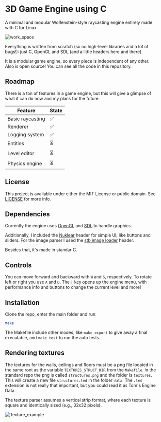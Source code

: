# 3D Game Engine using C

A minimal and modular Wolfenstein-style raycasting engine entirely made with C for Linux.

![work_space](screenshots/work_space.png)

Everything is written from scratch (so no high-level libraries and a lot of bugs!): just C, OpenGL and SDL (and a little headers here and there).

It is a modular game engine, so every piece is independent of any other. Also is open source! You can see all the code in this repository.

## Roadmap

There is a ton of features in a game engine, but this will give a glimpse of what it can do now and my plans for the future.

| Feature | State |
| --- | --- |
| Basic raycasting | :white_check_mark: |
| Renderer | :white_check_mark: |
| Logging system | :white_check_mark: |
| Entities | :hourglass_flowing_sand: |
| Level editor | :hourglass_flowing_sand: |
| Physics engine | :hourglass_flowing_sand: |

## License

This project is available under either the MIT License or public domain. See [LICENSE](LICENSE) for more info.

## Dependencies

Currently the engine uses [OpenGL](https://www.opengl.org/) and [SDL](https://www.libsdl.org/) to handle graphics. 

Additionally, I included the [Nuklear](https://github.com/Immediate-Mode-UI/Nuklear) header for simple UI, like buttons and sliders. For the image parser I used the [stb image loader](https://github.com/nothings/stb) header.

Besides that, it's made in standar C.

## Controls

You can move forward and backward with `W` and `S`, respectively. To rotate left or right you use `A` and `D`. The `|` key opens up the engine menu, with performance info and buttons to change the current level and more!

## Installation

Clone the repo, enter the main folder and run:

```bash
make
```

The Makefile include other modes, like `make export` to give away a final executable, and `make test` to run the auto tests.

## Rendering textures

The textures for the walls, ceilings and floors must be a png file located in the same root as the variable `TEXTURES_STRUCT_DIR` from the `Makefile`. In the standard repo the png is called `structures.png` and the folder is `textures`. This will create a new file `structures.ted` in the folder `data`. The `.ted` extension is not really that important, but you could read it as Tom's Engine Data.

The texture parser assumes a vertical strip format, where each texture is square and identically sized (e.g., 32x32 pixels).

![Texture_example](textures/structures.png)
